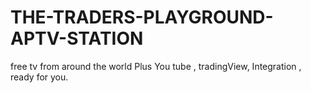 # THE-TRADERS-PLAYGROUND-APTV-STATION
free tv from around the  world Plus You tube , tradingView,  Integration , ready for you.
